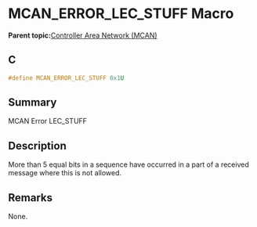 # MCAN\_ERROR\_LEC\_STUFF Macro

**Parent topic:**[Controller Area Network \(MCAN\)](GUID-C9F1E50C-1EF0-4941-A9CB-89808C7C54AF.md)

## C

```c
#define MCAN_ERROR_LEC_STUFF 0x1U

```

## Summary

MCAN Error LEC\_STUFF

## Description

More than 5 equal bits in a sequence have occurred in a part of a received message where this is not allowed.

## Remarks

None.

